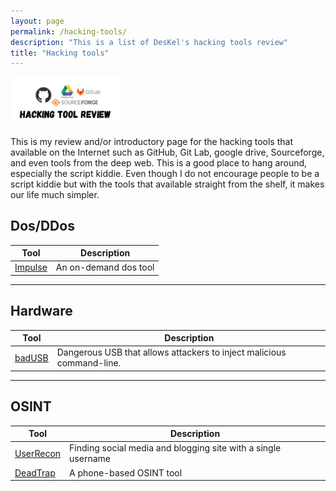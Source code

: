```yaml
---
layout: page
permalink: /hacking-tools/
description: "This is a list of DesKel's hacking tools review"
title: "Hacking tools"
---
```


<img alt="logo" src="/assets/images/hacking-tools/logo.png" width="35%" />

This is my review and/or introductory page for the hacking tools that available on the Internet such as GitHub, Git Lab, google drive, Sourceforge, and even tools from the deep web. This is a good place to hang around, especially the script kiddie. Even though I do not encourage people to be a script kiddie but with the tools that available straight from the shelf, it makes our life much simpler.

## Dos/DDos

Tool | Description
-----|------------
[Impulse](/posts/hacking-tools/dos/impulse) | An on-demand dos tool

---

## Hardware

Tool | Description
-----|------------
[badUSB](/posts/hacking-tools/hardware/badusb) | Dangerous USB that allows attackers to inject malicious command-line.

---

## OSINT

Tool | Description
-----|------------
[UserRecon](/posts/hacking-tools/osint/userrecon) | Finding social media and blogging site with a single username
[DeadTrap](/posts/hacking-tools/osint/deadtrap) | A phone-based OSINT tool
